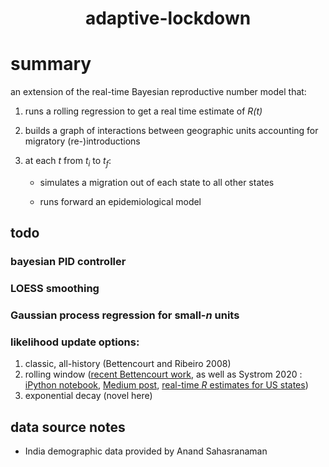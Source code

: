 <h1 align="center">adaptive-lockdown</h1>

# summary
an extension of the real-time Bayesian reproductive number model that: 
1. runs a rolling regression to get a real time estimate of <i>R(t)</i>
2. builds a graph of interactions between geographic units accounting for migratory (re-)introductions
3. at each <i>t</i> from <i>t<sub>i</sub></i> to <i>t<sub>f</sub></i>:

   - simulates a migration out of each state to all other states

   - runs forward an epidemiological model 

## todo

### bayesian PID controller

### LOESS smoothing

### Gaussian process regression for small-<i>n</i> units 

### likelihood update options:
1. classic, all-history (Bettencourt and Ribeiro 2008)
2. rolling window ([recent Bettencourt work](https://github.com/mansueto-institute/Rt_Real-time_Estimation_Case_Prediction), as well as Systrom 2020 : [iPython notebook](https://github.com/k-sys/covid-19/blob/master/Realtime%20R0.ipynb), [Medium post](http://systrom.com/blog/the-metric-we-need-to-manage-covid-19/), [real-time <i>R</i> estimates for US states](https://rt.live/))
3. exponential decay (novel here)



## data source notes
- India demographic data provided by Anand Sahasranaman 